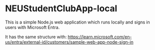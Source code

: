 # NEUStudentClubApp-local

This is a simple Node.js web application which runs locally and signs in users with Microsoft Entra.

It has the same structure with: https://learn.microsoft.com/en-us/entra/external-id/customers/sample-web-app-node-sign-in
